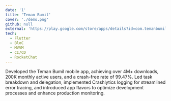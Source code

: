 ```yaml
---
date: '1'
title: 'Teman Bumil'
cover: './demo.png'
github: null
external: 'https://play.google.com/store/apps/details?id=com.temanbumil.android&hl=en&gl=US'
tech:
  - Flutter
  - BloC
  - MVVM
  - CI/CD
  - RocketChat
---
```


Developed the Teman Bumil mobile app, achieving over 4M+ downloads, 200K monthly active users, and a crash-free rate of 99.47%. Led task breakdown and delegation, implemented Crashlytics logging for streamlined error tracing, and introduced app flavors to optimize development processes and enhance production monitoring.
